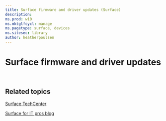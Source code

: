 ```yaml
---
title: Surface firmware and driver updates (Surface)
description: 
ms.prod: w10
ms.mktglfcycl: manage
ms.pagetype: surface, devices
ms.sitesec: library
author: heatherpoulsen
---
```


# Surface firmware and driver updates




 

## Related topics


[Surface TechCenter](https://technet.microsoft.com/windows/surface)

[Surface for IT pros blog](http://blogs.technet.com/b/surface/)

 

 






